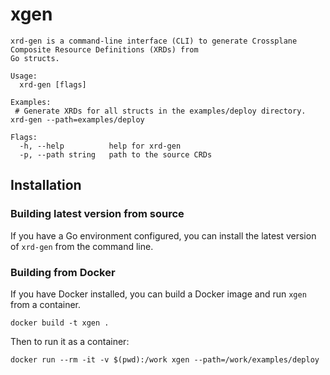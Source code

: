 # xgen

```shell
xrd-gen is a command-line interface (CLI) to generate Crossplane Composite Resource Definitions (XRDs) from
Go structs.

Usage:
  xrd-gen [flags]

Examples:
 # Generate XRDs for all structs in the examples/deploy directory.
xrd-gen --path=examples/deploy

Flags:
  -h, --help          help for xrd-gen
  -p, --path string   path to the source CRDs
```

## Installation

### Building latest version from source

If you have a Go environment configured, you can install the latest version of `xrd-gen` from the command line.


### Building from Docker

If you have Docker installed, you can build a Docker image and run `xgen` from a container.

```shell
docker build -t xgen .
```

Then to run it as a container:

```shell
docker run --rm -it -v $(pwd):/work xgen --path=/work/examples/deploy
```